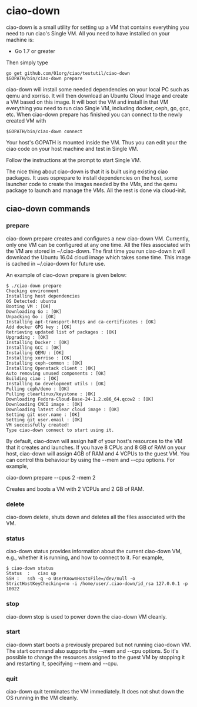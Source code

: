 # ciao-down

ciao-down is a small utility for setting up a VM that contains
everything you need to run ciao's Single VM. All you need to have
installed on your machine is:

- Go 1.7 or greater

Then simply type

```
go get github.com/01org/ciao/testutil/ciao-down
$GOPATH/bin/ciao-down prepare
```

ciao-down will install some needed dependencies on your local PC such
as qemu and xorriso. It will then download an Ubuntu Cloud Image and
create a VM based on this image. It will boot the VM and install in that
VM everything you need to run ciao Single VM, including docker, ceph,
go, gcc, etc. When ciao-down prepare has finished you can connect to the
newly created VM with

```
$GOPATH/bin/ciao-down connect
```

Your host's GOPATH is mounted inside the VM. Thus you can edit your
the ciao code on your host machine and test in Single VM.

Follow the instructions at the prompt to start Single VM.

The nice thing about ciao-down is that it is built using existing ciao
packages. It uses osprepare to install dependencies on the host, some
launcher code to create the images needed by the VMs, and the qemu
package to launch and manage the VMs. All the rest is done via cloud-init.

## ciao-down commands

### prepare

ciao-down prepare creates and configures a new ciao-down VM.  Currently,
only one VM can be configured at any one time.  All the files associated
with the VM are stored in ~/.ciao-down.  The first time you run ciao-down
it will download the Ubuntu 16.04 cloud image which takes some time.  This
image is cached in ~/.ciao-down for future use.

An example of ciao-down prepare is given below:

```
$ ./ciao-down prepare
Checking environment
Installing host dependencies
OS Detected: ubuntu
Booting VM : [OK]
Downloading Go : [OK]
Unpacking Go : [OK]
Installing apt-transport-https and ca-certificates : [OK]
Add docker GPG key : [OK]
Retrieving updated list of packages : [OK]
Upgrading : [OK]
Installing Docker : [OK]
Installing GCC : [OK]
Installing QEMU : [OK]
Installing xorriso : [OK]
Installing ceph-common : [OK]
Installing Openstack client : [OK]
Auto removing unused components : [OK]
Building ciao : [OK]
Installing Go development utils : [OK]
Pulling ceph/demo : [OK]
Pulling clearlinux/keystone : [OK]
Downloading Fedora-Cloud-Base-24-1.2.x86_64.qcow2 : [OK]
Downloading CNCI image : [OK]
Downloading latest clear cloud image : [OK]
Setting git user.name : [OK]
Setting git user.email : [OK]
VM successfully created!
Type ciao-down connect to start using it.
```

By default, ciao-down will assign half of your host's resources to the VM
that it creates and launches.  If you have 8 CPUs and 8 GB of RAM on your
host, ciao-down will assign 4GB of RAM and 4 VCPUs to the guest VM.  You
can control this behaviour by using the --mem and --cpu options.  For
example,

ciao-down prepare --cpus 2 -mem 2

Creates and boots a VM with 2 VCPUs and 2 GB of RAM.

### delete

ciao-down delete, shuts down and deletes all the files associated with the VM.

### status

ciao-down status provides information about the current ciao-down VM, e.g., whether
it is running, and how to connect to it.  For example,

```
$ ciao-down status
Status	:	ciao up
SSH	:	ssh -q -o UserKnownHostsFile=/dev/null -o StrictHostKeyChecking=no -i /home/user/.ciao-down/id_rsa 127.0.0.1 -p 10022
```

### stop

ciao-down stop is used to power down the ciao-down VM cleanly.

### start

ciao-down start boots a previously prepared but not running ciao-down VM.
The start command also supports the --mem and --cpu options.  So it's
possible to change the resources assigned to the guest VM by stopping it
and restarting it, specifying --mem and --cpu.

### quit

ciao-down quit terminates the VM immediately.  It does not shut down the OS
running in the VM cleanly.



